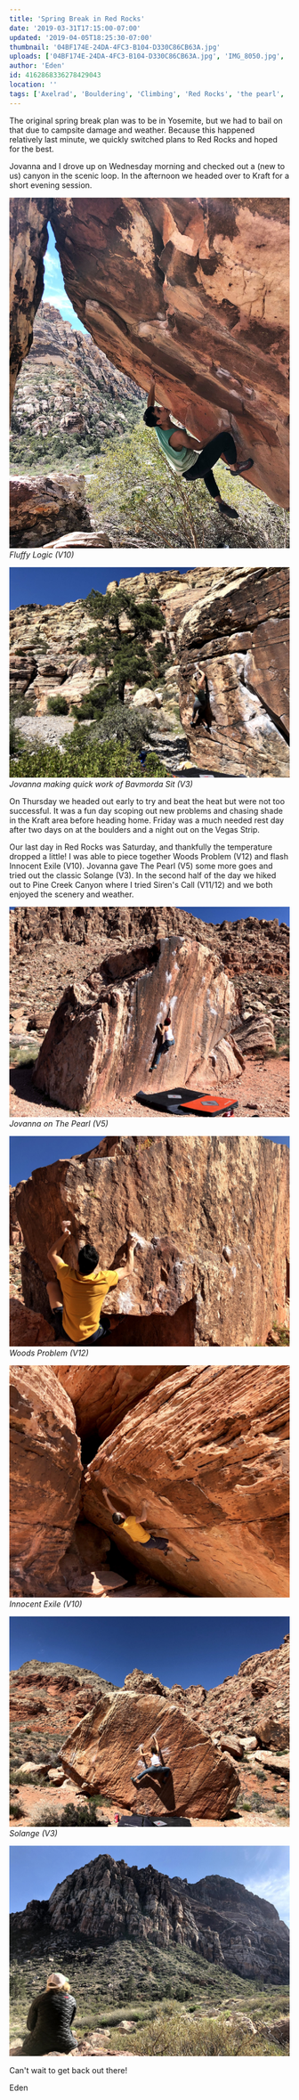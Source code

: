 ```yaml
---
title: 'Spring Break in Red Rocks'
date: '2019-03-31T17:15:00-07:00'
updated: '2019-04-05T18:25:30-07:00'
thumbnail: '04BF174E-24DA-4FC3-B104-D330C86CB63A.jpg'
uploads: ['04BF174E-24DA-4FC3-B104-D330C86CB63A.jpg', 'IMG_8050.jpg', 'IMG_8076.jpg', 'IMG_4192.jpg', 'IMG_4195.jpg', 'IMG_8083.jpg', 'IMG_8099.jpg']
author: 'Eden'
id: 4162868336278429043
location: ''
tags: ['Axelrad', 'Bouldering', 'Climbing', 'Red Rocks', 'the pearl', 'woods problem']
---
```


The original spring break plan was to be in Yosemite, but we had to bail on that due to campsite damage and weather. Because this happened relatively last minute, we quickly switched plans to Red Rocks and hoped for the best.

Jovanna and I drove up on Wednesday morning and checked out a (new to us) canyon in the scenic loop. In the afternoon we headed over to Kraft for a short evening session.

![Fluffy Logic (V10)](uploads/04BF174E-24DA-4FC3-B104-D330C86CB63A.jpg)*Fluffy Logic (V10)*

![Jovanna making quick work of Bavmorda Sit (V3)](uploads/IMG_8050.jpg)*Jovanna making quick work of Bavmorda Sit (V3)*

On Thursday we headed out early to try and beat the heat but were not too successful. It was a fun day scoping out new problems and chasing shade in the Kraft area before heading home. Friday was a much needed rest day after two days on at the boulders and a night out on the Vegas Strip.

Our last day in Red Rocks was Saturday, and thankfully the temperature dropped a little! I was able to piece together Woods Problem (V12) and flash Innocent Exile (V10). Jovanna gave The Pearl (V5) some more goes and tried out the classic Solange (V3). In the second half of the day we hiked out to Pine Creek Canyon where I tried Siren's Call (V11/12) and we both enjoyed the scenery and weather.

![Jovanna on The Pearl (V5)](uploads/IMG_8076.jpg)*Jovanna on The Pearl (V5)*

![Woods Problem (V12)](uploads/IMG_4192.jpg)*Woods Problem (V12)*

![Innocent Exile (V10)](uploads/IMG_4195.jpg)*Innocent Exile (V10)*

![Solange (V3)](uploads/IMG_8083.jpg)*Solange (V3)*

![image alt](uploads/IMG_8099.jpg)

Can't wait to get back out there!

Eden
